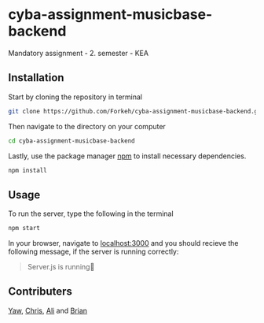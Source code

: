 # cyba-assignment-musicbase-backend

Mandatory assignment - 2. semester - KEA

## Installation

Start by cloning the repository in terminal

```bash
git clone https://github.com/Forkeh/cyba-assignment-musicbase-backend.git
```

Then navigate to the directory on your computer

```bash
cd cyba-assignment-musicbase-backend
```

Lastly, use the package manager [npm](https://www.npmjs.com/) to install necessary dependencies.

```bash
npm install
```

## Usage

To run the server, type the following in the terminal

```bash
npm start
```

In your browser, navigate to [localhost:3000](127.0.0.1:3000) and you should recieve the following message, if the server is running correctly:

> Server.js is running🎉


## Contributers

[Yaw](https://github.com/YawHB), [Chris](https://github.com/AeselCSS), [Ali](https://github.com/AliHMohammad) and [Brian](https://github.com/Forkeh)
